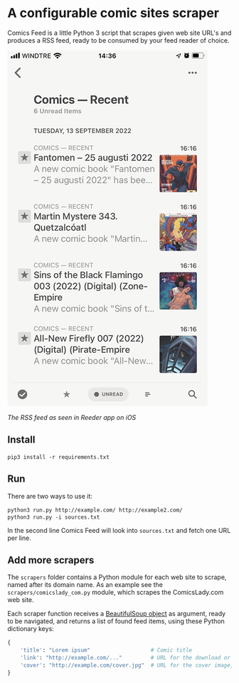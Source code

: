 # A configurable comic sites scraper

Comics Feed is a little Python 3 script that scrapes given web site URL's and produces a RSS feed, ready to be consumed by your feed reader of choice.

![Screenshot](./screenshot.jpg)

_The RSS feed as seen in Reeder app on iOS_

## Install 

```
pip3 install -r requirements.txt
```

## Run

There are two ways to use it:

```
python3 run.py http://example.com/ http://example2.com/
python3 run.py -i sources.txt
```

In the second line Comics Feed will look into `sources.txt` and fetch one URL per line.

## Add more scrapers

The `scrapers` folder contains a Python module for each web site to scrape, named after its domain name. As an example see the `scrapers/comicslady_com.py` module, which scrapes the ComicsLady.com web site.

Each scraper function receives a [BeautifulSoup object][1] as argument, ready to be navigated, and returns a list of found feed items, using these Python dictionary keys:

```python
{
    'title': "Lorem ipsum"                   # Comic title 
    'link': "http://example.com/..."         # URL for the download or detail page
    'cover': "http://example.com/cover.jpg"  # URL for the cover image, set '' if there's no cover available
}
```

[1]: https://www.crummy.com/software/BeautifulSoup/bs4/doc/#beautifulsoup